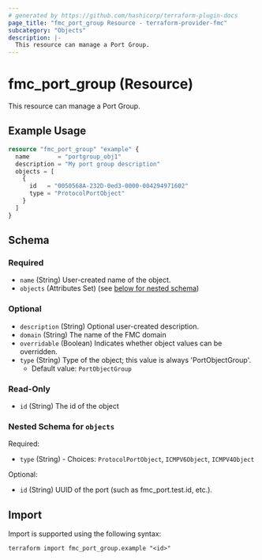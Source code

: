 ```yaml
---
# generated by https://github.com/hashicorp/terraform-plugin-docs
page_title: "fmc_port_group Resource - terraform-provider-fmc"
subcategory: "Objects"
description: |-
  This resource can manage a Port Group.
---
```


# fmc_port_group (Resource)

This resource can manage a Port Group.

## Example Usage

```terraform
resource "fmc_port_group" "example" {
  name        = "portgroup_obj1"
  description = "My port group description"
  objects = [
    {
      id   = "0050568A-232D-0ed3-0000-004294971602"
      type = "ProtocolPortObject"
    }
  ]
}
```

<!-- schema generated by tfplugindocs -->
## Schema

### Required

- `name` (String) User-created name of the object.
- `objects` (Attributes Set) (see [below for nested schema](#nestedatt--objects))

### Optional

- `description` (String) Optional user-created description.
- `domain` (String) The name of the FMC domain
- `overridable` (Boolean) Indicates whether object values can be overridden.
- `type` (String) Type of the object; this value is always 'PortObjectGroup'.
  - Default value: `PortObjectGroup`

### Read-Only

- `id` (String) The id of the object

<a id="nestedatt--objects"></a>
### Nested Schema for `objects`

Required:

- `type` (String) - Choices: `ProtocolPortObject`, `ICMPV6Object`, `ICMPV4Object`

Optional:

- `id` (String) UUID of the port (such as fmc_port.test.id, etc.).

## Import

Import is supported using the following syntax:

```shell
terraform import fmc_port_group.example "<id>"
```

